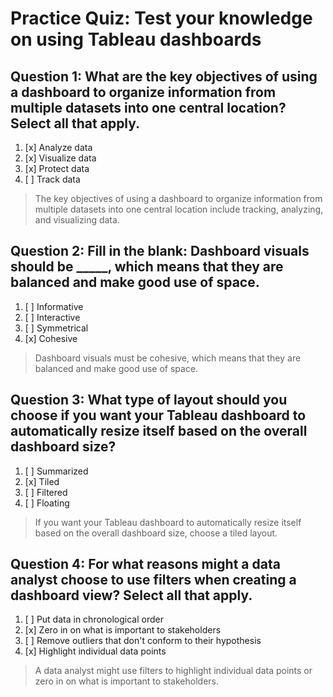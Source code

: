 # Practice Quiz: Test your knowledge on using Tableau dashboards

## Question 1: **What are the key objectives of using a dashboard to organize information from multiple datasets into one central location? Select all that apply.**

1. [x] Analyze data
2. [x] Visualize data
3. [x] Protect data
4. [ ] Track data

> The key objectives of using a dashboard to organize information from multiple datasets into one central location include tracking, analyzing, and visualizing data.

## Question 2: **Fill in the blank: Dashboard visuals should be _____, which means that they are balanced and make good use of space.**

1. [ ] Informative
2. [ ] Interactive
3. [ ] Symmetrical
4. [x] Cohesive

> Dashboard visuals must be cohesive, which means that they are balanced and make good use of space.

## Question 3: **What type of layout should you choose if you want your Tableau dashboard to automatically resize itself based on the overall dashboard size?**

1. [ ] Summarized
2. [x] Tiled
3. [ ] Filtered
4. [ ] Floating

> If you want your Tableau dashboard to automatically resize itself based on the overall dashboard size, choose a tiled layout.

## Question 4: **For what reasons might a data analyst choose to use filters when creating a dashboard view? Select all that apply.**

1. [ ] Put data in chronological order
2. [x] Zero in on what is important to stakeholders
3. [ ] Remove outliers that don't conform to their hypothesis
4. [x] Highlight individual data points

> A data analyst might use filters to highlight individual data points or zero in on what is important to stakeholders.
